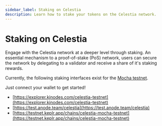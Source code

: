 ```yaml
---
sidebar_label: Staking on Celestia
description: Learn how to stake your tokens on the Celestia network.
---
```


# Staking on Celestia

Engage with the Celestia network at a deeper level through staking. An
essential mechanism to a proof-of-stake (PoS) network, users can secure the
network by delegating to a validator and receive a share of it's
staking rewards.

Currently, the following staking interfaces exist for the
[Mocha testnet](../../nodes/mocha-testnet).

Just connect your wallet to get started!

- [https://explorer.kjnodes.com/celestia-testnet](https://explorer.kjnodes.com/celestia-testnet)
- [https://test.anode.team/celestia](https://test.anode.team/celestia)
- [https://testnet.keplr.app/chains/celestia-mocha-testnet](https://testnet.keplr.app/chains/celestia-mocha-testnet)
